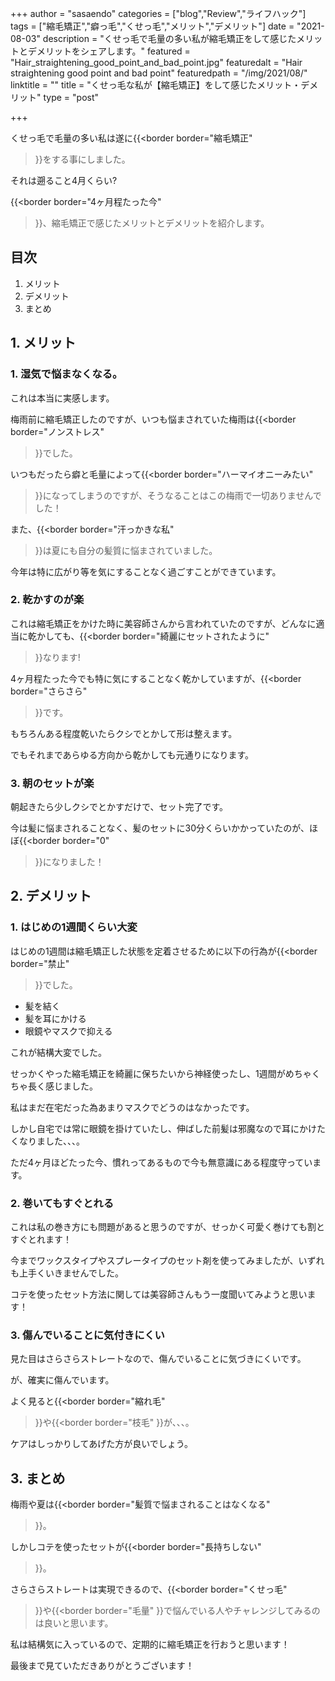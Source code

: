 +++
author = "sasaendo"
categories = ["blog","Review","ライフハック"]
tags = ["縮毛矯正","癖っ毛","くせっ毛","メリット","デメリット"]
date = "2021-08-03"
description = "くせっ毛で毛量の多い私が縮毛矯正をして感じたメリットとデメリットをシェアします。"
featured = "Hair_straightening_good_point_and_bad_point.jpg"
featuredalt = "Hair straightening good point and bad point"
featuredpath = "/img/2021/08/"
linktitle = ""
title = "くせっ毛な私が【縮毛矯正】をして感じたメリット・デメリット"
type = "post"

+++

くせっ毛で毛量の多い私は遂に{{<border
  border="縮毛矯正"
 >}}をする事にしました。

それは遡ること4月くらい?

{{<border
  border="4ヶ月程たった今"
 >}}、縮毛矯正で感じたメリットとデメリットを紹介します。


## 目次
1. メリット
2. デメリット
3. まとめ


## 1. メリット

### 1. 湿気で悩まなくなる。

これは本当に実感します。

梅雨前に縮毛矯正したのですが、いつも悩まされていた梅雨は{{<border
  border="ノンストレス"
 >}}でした。

いつもだったら癖と毛量によって{{<border
  border="ハーマイオニーみたい"
 >}}になってしまうのですが、そうなることはこの梅雨で一切ありませんでした！

また、{{<border
  border="汗っかきな私"
 >}}は夏にも自分の髪質に悩まされていました。

今年は特に広がり等を気にすることなく過ごすことができています。

### 2. 乾かすのが楽

これは縮毛矯正をかけた時に美容師さんから言われていたのですが、どんなに適当に乾かしても、{{<border
  border="綺麗にセットされたように"
 >}}なります!

4ヶ月程たった今でも特に気にすることなく乾かしていますが、{{<border
  border="さらさら"
 >}}です。

もちろんある程度乾いたらクシでとかして形は整えます。

でもそれまであらゆる方向から乾かしても元通りになります。

### 3. 朝のセットが楽

朝起きたら少しクシでとかすだけで、セット完了です。

今は髪に悩まされることなく、髪のセットに30分くらいかかっていたのが、ほぼ{{<border
  border="0"
 >}}になりました！

## 2. デメリット

### 1. はじめの1週間くらい大変

はじめの1週間は縮毛矯正した状態を定着させるために以下の行為が{{<border
  border="禁止"
 >}}でした。

* 髪を結く
* 髪を耳にかける
* 眼鏡やマスクで抑える

これが結構大変でした。

せっかくやった縮毛矯正を綺麗に保ちたいから神経使ったし、1週間がめちゃくちゃ長く感じました。

私はまだ在宅だった為あまりマスクでどうのはなかったです。

しかし自宅では常に眼鏡を掛けていたし、伸ばした前髪は邪魔なので耳にかけたくなりました、、、。

ただ4ヶ月ほどたった今、慣れってあるもので今も無意識にある程度守っています。

### 2. 巻いてもすぐとれる

これは私の巻き方にも問題があると思うのですが、せっかく可愛く巻けても割とすぐとれます！

今までワックスタイプやスプレータイプのセット剤を使ってみましたが、いずれも上手くいきませんでした。

コテを使ったセット方法に関しては美容師さんもう一度聞いてみようと思います！

### 3. 傷んでいることに気付きにくい

見た目はさらさらストレートなので、傷んでいることに気づきにくいです。

が、確実に傷んでいます。

よく見ると{{<border
  border="縮れ毛"
 >}}や{{<border
  border="枝毛"
 >}}が、、、。

ケアはしっかりしてあげた方が良いでしょう。

## 3. まとめ

梅雨や夏は{{<border
  border="髪質で悩まされることはなくなる"
 >}}。

しかしコテを使ったセットが{{<border
  border="長持ちしない"
 >}}。

さらさらストレートは実現できるので、{{<border
  border="くせっ毛"
 >}}や{{<border
  border="毛量"
 >}}で悩んでいる人やチャレンジしてみるのは良いと思います。

私は結構気に入っているので、定期的に縮毛矯正を行おうと思います！

最後まで見ていただきありがとうございます！
